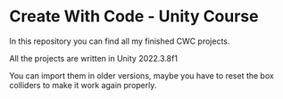 # Create With Code - Unity Course

In this repository you can find all my finished CWC projects.

All the projects are written in Unity 2022.3.8f1

You can import them in older versions, maybe you have to reset the box colliders to make it work again properly.
